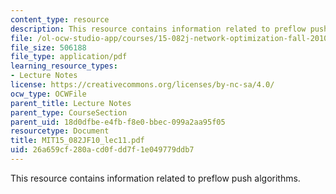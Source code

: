 ```yaml
---
content_type: resource
description: This resource contains information related to preflow push algorithms.
file: /ol-ocw-studio-app/courses/15-082j-network-optimization-fall-2010/26a659cf280acd0fdd7f1e049779ddb7_MIT15_082JF10_lec11.pdf
file_size: 506188
file_type: application/pdf
learning_resource_types:
- Lecture Notes
license: https://creativecommons.org/licenses/by-nc-sa/4.0/
ocw_type: OCWFile
parent_title: Lecture Notes
parent_type: CourseSection
parent_uid: 18d0dfbe-e4fb-f8e0-bbec-099a2aa95f05
resourcetype: Document
title: MIT15_082JF10_lec11.pdf
uid: 26a659cf-280a-cd0f-dd7f-1e049779ddb7
---
```

This resource contains information related to preflow push algorithms.
